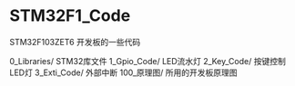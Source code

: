 # STM32F1_Code
STM32F103ZET6 开发板的一些代码

0_Libraries/  STM32库文件
1_Gpio_Code/  LED流水灯
2_Key_Code/   按键控制LED灯
3_Exti_Code/  外部中断
100_原理图/    所用的开发板原理图
